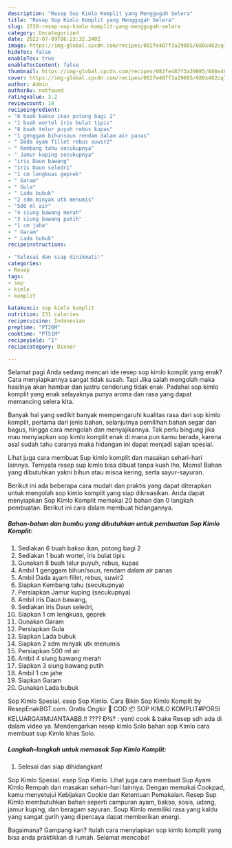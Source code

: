 ```yaml
---
description: "Resep Sop Kimlo Komplit yang Menggugah Selera"
title: "Resep Sop Kimlo Komplit yang Menggugah Selera"
slug: 1530-resep-sop-kimlo-komplit-yang-menggugah-selera
category: Uncategorized
date: 2022-07-09T06:23:32.240Z
image: https://img-global.cpcdn.com/recipes/082fe487f3a29085/680x482cq70/sop-kimlo-komplit-foto-resep-utama.jpg
hideToc: false
enableToc: true
enableTocContent: false
thumbnail: https://img-global.cpcdn.com/recipes/082fe487f3a29085/680x482cq70/sop-kimlo-komplit-foto-resep-utama.jpg
cover: https://img-global.cpcdn.com/recipes/082fe487f3a29085/680x482cq70/sop-kimlo-komplit-foto-resep-utama.jpg
author: Admin
authorAv: notfound
ratingvalue: 3.2
reviewcount: 14
recipeingredient:
- "6 buah bakso ikan potong bagi 2"
- "1 buah wortel iris bulat tipis"
- "8 buah telur puyuh rebus kupas"
- "1 genggam bihunsoun rendam dalam air panas"
- " Dada ayam fillet rebus suwir2"
- " Kembang tahu secukupnya"
- " Jamur kuping secukupnya"
- "iris Daun bawang"
- "iris Daun seledri"
- "1 cm lengkuas geprek"
- " Garam"
- " Gula"
- " Lada bubuk"
- "2 sdm minyak utk menumis"
- "500 ml air"
- "4 siung bawang merah"
- "3 siung bawang putih"
- "1 cm jahe"
- " Garam"
- " Lada bubuk"
recipeinstructions:

- "Selesai dan siap dinikmati!"
categories:
- Resep
tags:
- sop
- kimlo
- komplit

katakunci: sop kimlo komplit 
nutrition: 231 calories
recipecuisine: Indonesian
preptime: "PT26M"
cooktime: "PT51M"
recipeyield: "1"
recipecategory: Dinner

---
```



Selamat pagi Anda sedang mencari ide resep sop kimlo komplit yang enak? Cara menyiapkannya sangat tidak susah. Tapi Jika salah mengolah maka hasilnya akan hambar dan justru cenderung tidak enak. Padahal sop kimlo komplit yang enak selayaknya punya aroma dan rasa yang dapat memancing selera kita.


Banyak hal yang sedikit banyak mempengaruhi kualitas rasa dari sop kimlo komplit, pertama dari jenis bahan, selanjutnya pemilihan bahan segar dan bagus, hingga cara mengolah dan menyajikannya. Tak perlu bingung jika mau menyiapkan sop kimlo komplit enak di mana pun kamu berada, karena asal sudah tahu caranya maka hidangan ini dapat menjadi sajian spesial.

Lihat juga cara membuat Sup kimlo komplit dan masakan sehari-hari lainnya. Ternyata resep sup kimlo bisa dibuat tanpa kuah lho, Moms! Bahan yang dibutuhkan yakni bihun atau misoa kering, serta sayur-sayuran.


Berikut ini ada beberapa cara mudah dan praktis yang dapat diterapkan untuk mengolah sop kimlo komplit yang siap dikreasikan. Anda dapat menyiapkan Sop Kimlo Komplit memakai 20 bahan dan 0 langkah pembuatan. Berikut ini cara dalam membuat hidangannya.

<!--inarticleads1-->

##### Bahan-bahan dan bumbu yang dibutuhkan untuk pembuatan Sop Kimlo Komplit:

1. Sediakan 6 buah bakso ikan, potong bagi 2
1. Sediakan 1 buah wortel, iris bulat tipis
1. Gunakan 8 buah telur puyuh, rebus, kupas
1. Ambil 1 genggam bihun/soun, rendam dalam air panas
1. Ambil  Dada ayam fillet, rebus, suwir2
1. Siapkan  Kembang tahu (secukupnya)
1. Persiapkan  Jamur kuping (secukupnya)
1. Ambil iris Daun bawang,
1. Sediakan iris Daun seledri,
1. Siapkan 1 cm lengkuas, geprek
1. Gunakan  Garam
1. Persiapkan  Gula
1. Siapkan  Lada bubuk
1. Siapkan 2 sdm minyak utk menumis
1. Persiapkan 500 ml air
1. Ambil 4 siung bawang merah
1. Siapkan 3 siung bawang putih
1. Ambil 1 cm jahe
1. Siapkan  Garam
1. Gunakan  Lada bubuk


Sop Kimlo Spesial. esep Sop Kimlo. Cara Bikin Sop Kimlo Komplit by ResepEnakBGT.com. Gratis Ongkir 🚚 COD 📦 SOP KIMLO KOMPLIT#PORSI KELUARGA#MUANTAABB.!! ???? Ð¾? : yenti cook &amp; bake Resep sdh ada di dalam video ya. Mendengarkan resep kimlo Solo bahan sop Kimlo cara membuat sup Kimlo khas Solo. 

<!--inarticleads2-->

##### Langkah-langkah untuk memasak Sop Kimlo Komplit:


1. Selesai dan siap dihidangkan!

Sop Kimlo Spesial. esep Sop Kimlo. Lihat juga cara membuat Sup Ayam Kimlo Rempah dan masakan sehari-hari lainnya. Dengan memakai Cookpad, kamu menyetujui Kebijakan Cookie dan Ketentuan Pemakaian. Resep Sup Kimlo membutuhkan bahan seperti campuran ayam, bakso, sosis, udang, jamur kuping, dan beragam sayuran. Soup Kimlo memiliki rasa yang kaldu yang sangat gurih yang dipercaya dapat memberikan energi. 

Bagaimana? Gampang kan? Itulah cara menyiapkan sop kimlo komplit yang bisa anda praktikkan di rumah. Selamat mencoba!
